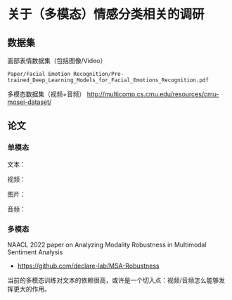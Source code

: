 # 关于（多模态）情感分类相关的调研

## 数据集

面部表情数据集（包括图像/Video）

```
Paper/Facial Emotion Recognition/Pre-trained_Deep_Learning_Models_for_Facial_Emotions_Recognition.pdf
```

多模态数据集（视频+音频）
http://multicomp.cs.cmu.edu/resources/cmu-mosei-dataset/

## 论文

### 单模态

文本：

视频：

图片：

音频：

### 多模态

NAACL 2022 paper on Analyzing Modality Robustness in Multimodal Sentiment Analysis

- https://github.com/declare-lab/MSA-Robustness

当前的多模态训练对文本的依赖很高，或许是一个切入点：视频/音频怎么能够发挥更大的作用。

